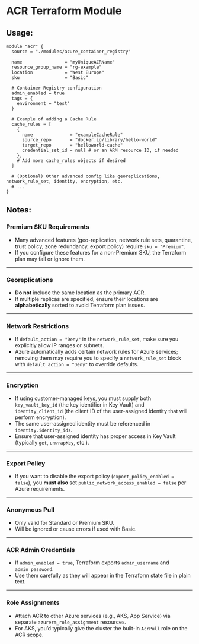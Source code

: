 # ACR Terraform Module

## Usage:
```hcl
module "acr" {
  source = "./modules/azure_container_registry"

  name                = "myUniqueACRName"
  resource_group_name = "rg-example"
  location            = "West Europe"
  sku                 = "Basic"

  # Container Registry configuration
  admin_enabled = true
  tags = {
    environment = "test"
  }

  # Example of adding a Cache Rule
  cache_rules = [
    {
      name              = "exampleCacheRule"
      source_repo       = "docker.io/library/hello-world"
      target_repo       = "helloworld-cache"
      credential_set_id = null # or an ARM resource ID, if needed
    },
    # Add more cache_rules objects if desired
  ]

  # (Optional) Other advanced config like georeplications, network_rule_set, identity, encryption, etc.
  # ...
}
```

## Notes:

### Premium SKU Requirements

- Many advanced features (geo-replication, network rule sets, quarantine, trust policy, zone redundancy, export policy) require `sku = "Premium"`.
- If you configure these features for a non-Premium SKU, the Terraform plan may fail or ignore them.

---

### Georeplications

- **Do not** include the same location as the primary ACR.
- If multiple replicas are specified, ensure their locations are **alphabetically** sorted to avoid Terraform plan issues.

---

### Network Restrictions

- If `default_action = "Deny"` in the `network_rule_set`, make sure you explicitly allow IP ranges or subnets.
- Azure automatically adds certain network rules for Azure services; removing them may require you to specify a `network_rule_set` block with `default_action = "Deny"` to override defaults.

---

### Encryption

- If using customer-managed keys, you must supply both `key_vault_key_id` (the key identifier in Key Vault) and `identity_client_id` (the client ID of the user-assigned identity that will perform encryption).
- The same user-assigned identity must be referenced in `identity.identity_ids`.
- Ensure that user-assigned identity has proper access in Key Vault (typically `get`, `unwrapKey`, etc.).

---

### Export Policy

- If you want to disable the export policy (`export_policy_enabled = false`), you **must also** set `public_network_access_enabled = false` per Azure requirements.

---

### Anonymous Pull

- Only valid for Standard or Premium SKU.
- Will be ignored or cause errors if used with Basic.

---

### ACR Admin Credentials

- If `admin_enabled = true`, Terraform exports `admin_username` and `admin_password`. 
- Use them carefully as they will appear in the Terraform state file in plain text.

---

### Role Assignments

- Attach ACR to other Azure services (e.g., AKS, App Service) via separate `azurerm_role_assignment` resources.
- For AKS, you’d typically give the cluster the built-in `AcrPull` role on the ACR scope.
